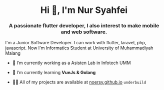 <h1 align="center">Hi 👋, I'm Nur Syahfei</h1>
<h3 align="center">A passionate flutter developer, I also interest to make mobile and web software.</h3>
<p>I'm a Junior Software Developer. I can work with flutter, laravel, php, javascript. Now I'm Informatics Student at University of Muhammadiyah Malang</p>

- 🔭 I’m currently working as a Asisten Lab in Infotech UMM

- 🌱 I’m currently learning **VueJs & Golang**

- 👨‍💻 All of my projects are available at [noersy.github.io](https://noersy.github.io/) ``underbuild``


